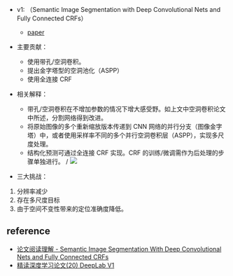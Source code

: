 * v1: （Semantic Image Segmentation with Deep Convolutional Nets and Fully Connected CRFs）
    * [paper](paper/12.101-16-DeepLab-v1-Semantic-Image-Segmentation-with-Deep-Convolutional-Nets-and-Fully-Connected-CRFs.pdf)



* 主要贡献：
    * 使用带孔/空洞卷积。
    * 提出金字塔型的空洞池化（ASPP）
    * 使用全连接 CRF
* 相关解释：
    * 带孔/空洞卷积在不增加参数的情况下增大感受野。如上文中空洞卷积论文中所述，分割网络得到改进。
    * 将原始图像的多个重新缩放版本传递到 CNN 网络的并行分支（图像金字塔）中，或者使用采样率不同的多个并行空洞卷积层（ASPP），实现多尺度处理。
    * 结构化预测可通过全连接 CRF 实现。CRF 的训练/微调需作为后处理的步骤单独进行。 /
    ![](readme/12.101-deeplab_v1.jpeg)
    
* 三大挑战：
1. 分辨率减少
2. 存在多尺度目标
3. 由于空间不变性带来的定位准确度降低。


## reference

* [论文阅读理解 - Semantic Image Segmentation With Deep Convolutional Nets and Fully Connected CRFs](https://blog.csdn.net/zziahgf/article/details/78216776)
* [精读深度学习论文(20) DeepLab V1](https://zhuanlan.zhihu.com/p/36052038)
